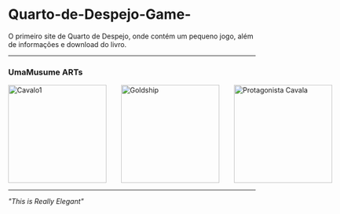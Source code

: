 # Quarto-de-Despejo-Game-

O primeiro site de Quarto de Despejo, onde contém um pequeno jogo, além de informações e download do livro.

---

### UmaMusume ARTs

<div style="display: flex; gap: 30px;">
  <img src="https://preview.redd.it/my-first-uma-art-meme-v0-ssiy6pj380df1.png?auto=webp&s=9eda447d2a4c1e6008adb8770bc784e63e8c3a46" alt="Cavalo1" width="200px"/>
  <img src="https://upload-os-bbs.hoyolab.com/upload/2025/09/08/441419937/0717bc553ce68e3c784c87cec3523de8_729904873013469074.webp?x-oss-process=image%2Fresize%2Cs_1000%2Fauto-orient%2C0%2Finterlace%2C1%2Fformat%2Cwebp%2Fquality%2Cq_70" alt="Goldship" width="200px"/>
  <img src="https://pm1.aminoapps.com/6852/4f35a3d237d8ed0e2471e23532db058514597ce4v2_hq.jpg" alt="Protagonista Cavala" width="200px"/>
</div>

---

*"This is Really Elegant"*
